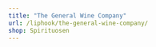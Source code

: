 ```yaml
---
title: "The General Wine Company"
url: /liphook/the-general-wine-company/
shop: Spirituosen
---
```

